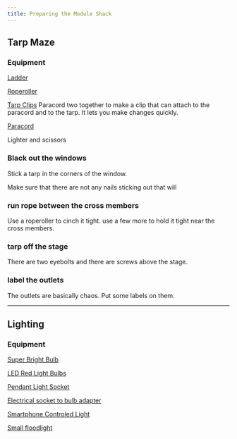 ```yaml
---
title: Preparing the Module Shack
---
```


## Tarp Maze 

### Equipment

[Ladder](https://www.homedepot.com/p/Cosco-14-ft-Reach-Height-Aluminum-Multi-Position-Ladder-300-lbs-Load-Capacity-Type-IA-Duty-Rating-20914T1ASE/320628387?cm_mmc=ecc-_-THD_ORDER_CONFIRMATION_BOSS_STH-_-V1_M1_CB-_-Product_URL&ecc_ord=WM44013267&em_id=129b9752696a53d5742c6f36c58c80223f1cff76eb01b566b07eb6261d3d40b9)

[Roperoller](https://www.rollercam.com/shop/roperoller-individual)

[Tarp Clips](https://www.amazon.com/gp/product/B091JWQDW3) Paracord two together to make a clip that can attach to the paracord and to the tarp. It lets you make changes quickly.

[Paracord](https://www.paracordplanet.com/550-paracord-solid-colors/)

Lighter and scissors

### Black out the windows

Stick a tarp in the corners of the window. 

Make sure that there are not any nails sticking out that will 

### run rope between the cross members

Use a roperoller to cinch it tight. use a few more to hold it tight near the cross members. 

### tarp off the stage

There are two eyebolts and there are screws above the stage. 

### label the outlets

The outlets are basically chaos. Put some labels on them.

---

## Lighting

### Equipment

[Super Bright Bulb](https://www.sansiled.com/products/a21-30w-led-light-bulb)

[LED Red Light Bulbs](https://www.amazon.com/gp/product/B08YQZ9PZR)

[Pendant Light Socket](https://www.amazon.com/Fadimikoo-Socket-Vintage-Hanging-Pendant/dp/B07BQRFHNK/ref=sr_1_7?crid=6QEUKFBKHU3D&keywords=pendant+light+cord+kit&qid=1695483927&sprefix=pendant+light+%2Caps%2C87&sr=8-7)

[Electrical socket to bulb adapter](https://www.amazon.com/gp/product/B001OM1L06/ref=ppx_yo_dt_b_search_asin_title?ie=UTF8&psc=1)

[Smartphone Controled Light](https://www.amazon.com/gp/product/B07ZFPD1P3/ref=ppx_yo_dt_b_search_asin_title?ie=UTF8&psc=1)

[Small floodlight](https://www.amazon.com/gp/product/B0BKVWJMGT/ref=ppx_yo_dt_b_search_asin_title?ie=UTF8&psc=1)
